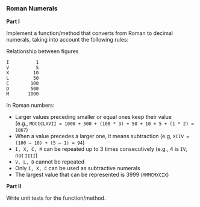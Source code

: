 ### Roman Numerals

**Part I**

Implement a function/method that converts from Roman to decimal numerals, taking into account the following rules:

Relationship between figures
```
I          1
V          5
X         10
L         50
C        100
D        500
M       1000
```

In Roman numbers:
- Larger values preceding smaller or equal ones keep their value (e.g., `MDCCCLXVII = 1000 + 500 + (100 * 3) + 50 + 10 + 5 + (1 * 2) = 1867`)
- When a value precedes a larger one, it means subtraction (e.g, `XCIV = (100 – 10) + (5 – 1) = 94`)
- `I, X, C, M` can be repeated up to 3 times consecutively (e.g., 4 is `IV`, not `IIII`)
- `V, L, D` cannot be repeated
- Only `I, X, C` can be used as subtractive numerals
- The largest value that can be represented is 3999 (`MMMCMXCIX`)

**Part II**

Write unit tests for the function/method.
